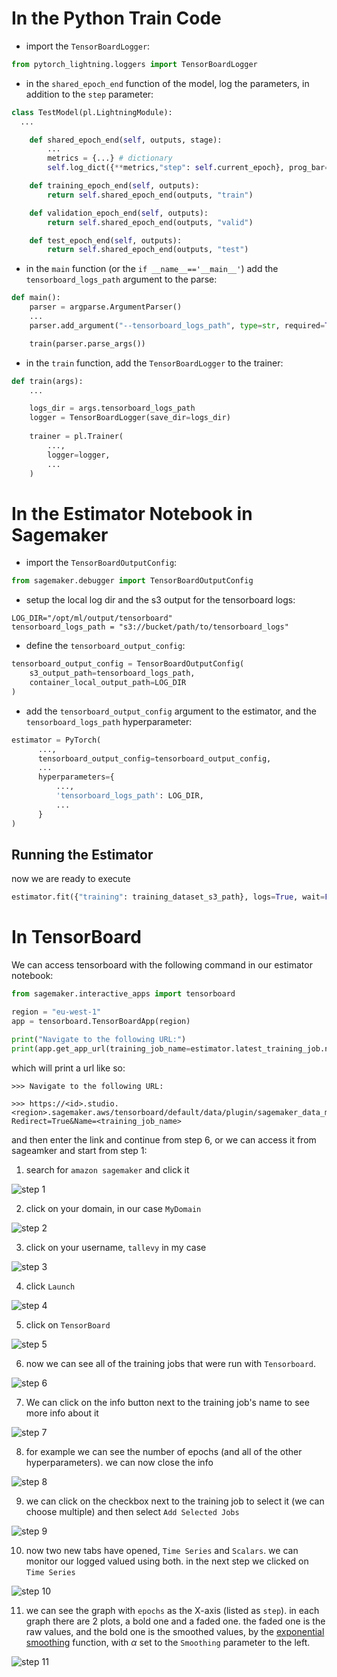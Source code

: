 # In the Python Train Code

* import the `TensorBoardLogger`:

```python
from pytorch_lightning.loggers import TensorBoardLogger
```

* in the `shared_epoch_end` function of the model, log the parameters, in addition to the `step` parameter:

```python
class TestModel(pl.LightningModule):
  ...

    def shared_epoch_end(self, outputs, stage):
        ...
        metrics = {...} # dictionary
        self.log_dict({**metrics,"step": self.current_epoch}, prog_bar=True)

    def training_epoch_end(self, outputs):
        return self.shared_epoch_end(outputs, "train")

    def validation_epoch_end(self, outputs):
        return self.shared_epoch_end(outputs, "valid")

    def test_epoch_end(self, outputs):
        return self.shared_epoch_end(outputs, "test")
```

* in the `main` function (or the `if __name__=='__main__'`) add the `tensorboard_logs_path` argument to the parse:
```python
def main():
    parser = argparse.ArgumentParser()
    ...
    parser.add_argument("--tensorboard_logs_path", type=str, required=True, help="Path used for writing TensorFlow logs")

    train(parser.parse_args())
```

* in the `train` function, add the `TensorBoardLogger` to the trainer:
```python
def train(args):
    ...

    logs_dir = args.tensorboard_logs_path
    logger = TensorBoardLogger(save_dir=logs_dir)
    
    trainer = pl.Trainer(
        ...,
        logger=logger,
        ...
    )
```

# In the Estimator Notebook in Sagemaker

* import the `TensorBoardOutputConfig`:
```python
from sagemaker.debugger import TensorBoardOutputConfig
```

* setup the local log dir and the s3 output for the tensorboard logs:
```pyton
LOG_DIR="/opt/ml/output/tensorboard"
tensorboard_logs_path = "s3://bucket/path/to/tensorboard_logs"
```

* define the `tensorboard_output_config`:
```python
tensorboard_output_config = TensorBoardOutputConfig(
    s3_output_path=tensorboard_logs_path,
    container_local_output_path=LOG_DIR
)
```

* add the `tensorboard_output_config` argument to the estimator, and the `tensorboard_logs_path` hyperparameter:
```python
estimator = PyTorch(
      ...,
      tensorboard_output_config=tensorboard_output_config,
      ...
      hyperparameters={
          ...,
          'tensorboard_logs_path': LOG_DIR,
          ...
      }
)
```

## Running the Estimator

now we are ready to execute
```python
estimator.fit({"training": training_dataset_s3_path}, logs=True, wait=False)
```


# In TensorBoard

We can access tensorboard with the following command in our estimator notebook:
```python
from sagemaker.interactive_apps import tensorboard

region = "eu-west-1"
app = tensorboard.TensorBoardApp(region)

print("Navigate to the following URL:")
print(app.get_app_url(training_job_name=estimator.latest_training_job.name))
```
which will print a url like so:

```
>>> Navigate to the following URL:

>>> https://<id>.studio.<region>.sagemaker.aws/tensorboard/default/data/plugin/sagemaker_data_manager/add_folder_or_job?Redirect=True&Name=<training_job_name>
```

and then enter the link and continue from step 6, or we can access it from sageamker and start from step 1:

1. search for `amazon sagemaker` and click it

![step 1](https://raw.githubusercontent.com/taloy42/TalPosts/main/tensorboard_guide/1.png)

2. click on your domain, in our case `MyDomain`

![step 2](https://raw.githubusercontent.com/taloy42/TalPosts/main/tensorboard_guide/2.png)

3. click on your username, `tallevy` in my case

![step 3](https://raw.githubusercontent.com/taloy42/TalPosts/main/tensorboard_guide/3.png)

4. click `Launch`

![step 4](https://raw.githubusercontent.com/taloy42/TalPosts/main/tensorboard_guide/4.png)

5. click on `TensorBoard`

![step 5](https://raw.githubusercontent.com/taloy42/TalPosts/main/tensorboard_guide/5.png)

6. now we can see all of the training jobs that were run with `Tensorboard`.

![step 6](https://raw.githubusercontent.com/taloy42/TalPosts/main/tensorboard_guide/6.png)

7. We can click on the info button next to the training job's name to see more info about it

![step 7](https://raw.githubusercontent.com/taloy42/TalPosts/main/tensorboard_guide/7.png)

8. for example we can see the number of epochs (and all of the other hyperparameters). we can now close the info

![step 8](https://raw.githubusercontent.com/taloy42/TalPosts/main/tensorboard_guide/8.png)

9. we can click on the checkbox next to the training job to select it (we can choose multiple) and then select `Add Selected Jobs`

![step 9](https://raw.githubusercontent.com/taloy42/TalPosts/main/tensorboard_guide/9.png)

10. now two new tabs have opened, `Time Series` and `Scalars`. we can monitor our logged valued using both. in the next step we clicked on `Time Series`

![step 10](https://raw.githubusercontent.com/taloy42/TalPosts/main/tensorboard_guide/10.png)

11. we can see the graph with `epochs` as the X-axis (listed as `step`). in each graph there are 2 plots, a bold one and a faded one. the faded one is the raw values, and the bold one is the smoothed values, by the [exponential smoothing](https://en.wikipedia.org/wiki/Exponential_smoothing) function, with $\alpha$ set to the `Smoothing` parameter to the left.

![step 11](https://raw.githubusercontent.com/taloy42/TalPosts/main/tensorboard_guide/11.png)


